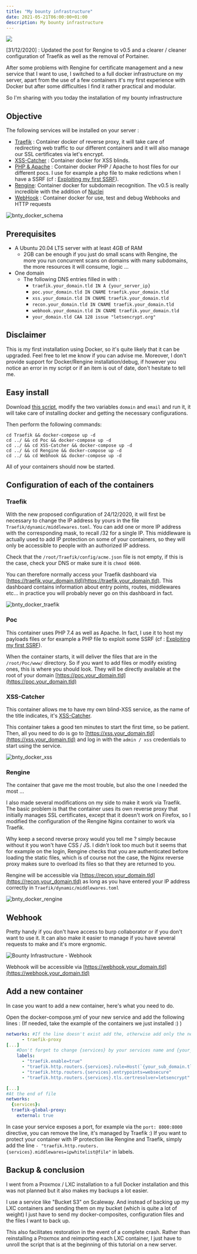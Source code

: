 ```yaml
---
title: "My bounty infrastructure"
date: 2021-05-21T06:00:00+01:00
description: My bounty infrastructure
---
```


![](banner.png)

[31/12/2020] : Updated the post for Rengine to v0.5 and a clearer / cleaner configuration of Traefik as well as the removal of Portainer.

After some problems with Rengine for certificate management and a new service that I want to use, I switched to a full docker infrastructure on my server, apart from the use of a few containers it's my first experience with Docker but after some difficulties I find it rather practical and modular.

So I'm sharing with you today the installation of my bounty infrastructure

## Objective

The following services will be installed on your server :

 - [Traefik](https://docs.traefik.io/) : Container docker of reverse proxy, it will take care of redirecting web traffic to our different containers and it will also manage our SSL certificates via let's encrypt.
 - [XSS-Catcher](https://github.com/daxAKAhackerman/XSS-Catcher) : Container docker for XSS blinds.
 - [PHP & Apache](https://hub.docker.com/_/php) : Container docker PHP / Apache to host files for our different pocs. I use for example a php file to make redictions when I have a SSRF (cf : [Exploiting my first SSRF](https://www.jomar.fr/posts/2020/03/en-exploiting-my-first-ssrf/)).
 - [Rengine](https://github.com/yogeshojha/rengine/): Container docker for subdomain recognition. The v0.5 is really incredible with the addition of [Nuclei](https://github.com/projectdiscovery/nuclei)
 - [WebHook](https://github.com/fredsted/webhook.site) : Container docker for use, test and debug Webhooks and HTTP requests

![bnty_docker_schema](bnty_docker_schema.png)

## Prerequisites
- A Ubuntu 20.04 LTS server with at least 4GB of RAM
	- 2GB can be enough if you just do small scans with Rengine, the more you run concurrent scans on domains with many subdomains, the more resources it will consume, logic ...
- One domain
	- The following DNS entries filled in with :
      - `traefik.your_domain.tld IN A {your_server_ip}`
	  - `poc.your_domain.tld IN CNAME traefik.your_domain.tld`
	  - `xss.your_domain.tld IN CNAME traefik.your_domain.tld`
	  - `recon.your_domain.tld IN CNAME traefik.your_domain.tld`
      - `webhook.your_domain.tld IN CNAME traefik.your_domain.tld `
	  - `your_domain.tld CAA 128 issue "letsencrypt.org"`

## Disclaimer
This is my first installation using Docker, so it's quite likely that it can be upgraded. Feel free to let me know if you can advise me. Moreover, I don't provide support for Docker/Rengine installation/debug, if however you notice an error in my script or if an item is out of date, don't hesitate to tell me.

## Easy install

Download [this script](https://jomar.s3.fr-par.scw.cloud/Public/tuto.sh), modify the two variables `domain` and `email` and run it, it will take care of installing docker and getting the necessary configurations.

Then perform the following commands:
```
cd Traefik && docker-compose up -d
cd ../ && cd Poc && docker-compose up -d
cd ../ && cd XSS-Catcher && docker-compose up -d
cd ../ && cd Rengine && docker-compose up -d
cd ../ && cd Webhook && docker-compose up -d
```
All of your containers should now be started.

## Configuration of each of the containers
### Traefik
With the new proposed configuration of 24/12/2020, it will first be necessary to change the IP address by yours in the file `Traefik/dynamic/middlewares.toml`.
You can add one or more IP address with the corresponding mask, to recall /32 for a single IP. This middleware is actually used to add IP protection on some of your containers, so they will only be accessible to people with an authorized IP address.

Check that the `/root/Traefik/config/acme.json` file is not empty, if this is the case, check your DNS or make sure it is `chmod 0600`.

You can therefore normally access your Traefik dashboard via [https://traefik.your_domain.tld](https://traefik.your_domain.tld).
This dashboard contains information about entry points, routes, middlewares etc... in practice you will probably never go on this dashboard in fact.

![bnty_docker_traefik](bnty_docker_traefik.png)

### Poc
This container uses PHP 7.4 as well as Apache.
In fact, I use it to host my payloads files or for example a PHP file to exploit some SSRF (cf : [Exploiting my first SSRF](https://www.jomar.fr/posts/2020/03/en-exploiting-my-first-ssrf/)).

When the container starts, it will deliver the files that are in the `/root/Poc/www/` directory. So if you want to add files or modify existing ones, this is where you should look. They will be directly available at the root of your domain [https://poc.your_domain.tld](https://poc.your_domain.tld)

### XSS-Catcher
This container allows me to have my own blind-XSS service, as the name of the title indicates, it's [XSS-Catcher](https://github.com/daxAKAhackerman/XSS-Catcher).

This container takes a good ten minutes to start the first time, so be patient. Then, all you need to do is go to [https://xss.your_domain.tld](https://xss.your_domain.tld) and log in with the `admin / xss` credentials to start using the service.

![bnty_docker_xss](bnty_docker_xss.png)

### Rengine
The container that gave me the most trouble, but also the one I needed the most ...

I also made several modifications on my side to make it work via Traefik. The basic problem is that the container uses its own reverse proxy that initially manages SSL certificates, except that it doesn't work on Firefox, so I modified the configuration of the Rengine Nginx container to work via Traefik.

Why keep a second reverse proxy would you tell me ? simply because without it you won't have CSS / JS. I didn't look too much but it seems that for example on the login, Rengine checks that you are authenticated before loading the static files, which is of course not the case, the Nginx reverse proxy makes sure to overload its files so that they are returned to you.

Rengine will be accessible via [https://recon.your_domain.tld](https://recon.your_domain.tld) as long as you have entered your IP address correctly in `Traefik/dynamic/middlewares.toml`

![bnty_docker_rengine](bnty_docker_rengine.png)

## Webhook
Pretty handy if you don't have access to burp collaborator or if you don't want to use it. It can also make it easier to manage if you have several requests to make and it's more ergnomic.

![Bounty Infrastructure - Webhook](./bnty_docker_webhook.png)

Webhook will be accessible via [https://webhook.your_domain.tld](https://webhook.your_domain.tld)

## Add a new container
In case you want to add a new container, here's what you need to do.

Open the docker-compose.yml of your new service and add the following lines : (If needed, take the example of the containers we just installed :) )
```yml
networks: #If the line doesn't exist add the, otherwise add only the network
      - traefik-proxy
[...]
    #Don't forget to change {services} by your services name and {your_sub_domain.tld} by your subdomain.
    labels:
      - "traefik.enable=true"
      - "traefik.http.routers.{services}.rule=Host(`{your_sub_domain.tld}`)"
      - "traefik.http.routers.{services}.entrypoints=websecure"
      - "traefik.http.routers.{services}.tls.certresolver=letsencrypt"

[...]
#At the end of file
networks:
  {services}:
  traefik-global-proxy:
    external: true
```
In case your service exposes a port, for example via the `port: 8000:8000` directive, you can remove the line, it's managed by Traefik :)
If you want to protect your container with IP protection like Rengine and Traefik, simply add the line `- "traefik.http.routers.{services}.middlewares=ipwhitelist@file"` in labels.

## Backup & conclusion
I went from a Proxmox / LXC installation to a full Docker installation and this was not planned but it also makes my backups a lot easier.

I use a service like "Bucket S3" on Scaleway. And instead of backing up my LXC containers and sending them on my bucket (which is quite a lot of weight) I just have to send my docker-composites, configuration files and the files I want to back up.

This also facilitates restoration in the event of a complete crash. Rather than reinstalling a Proxmox and reimporting each LXC container, I just have to unroll the script that is at the beginning of this tutorial on a new server.
